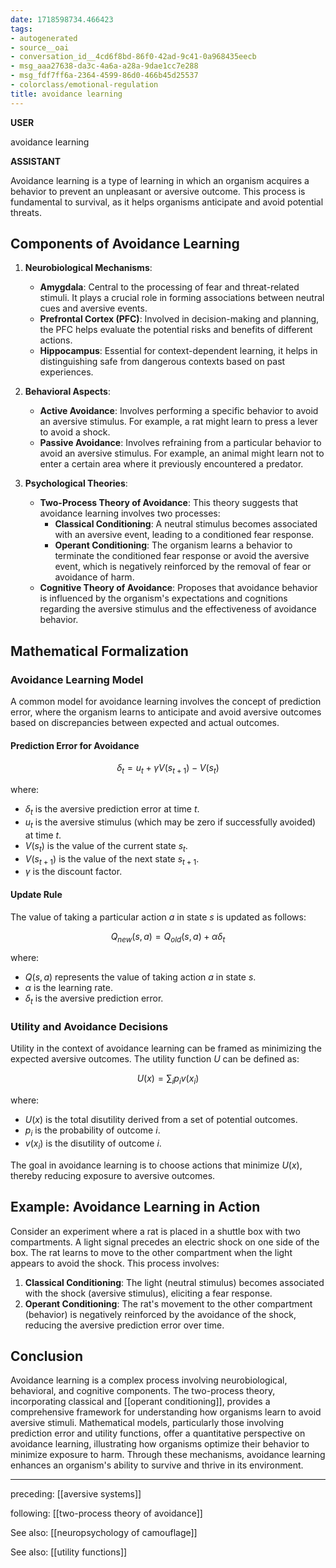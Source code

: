 ```yaml
---
date: 1718598734.466423
tags:
- autogenerated
- source__oai
- conversation_id__4cd6f8bd-86f0-42ad-9c41-0a968435eecb
- msg_aaa27638-da3c-4a6a-a28a-9dae1cc7e288
- msg_fdf7ff6a-2364-4599-86d0-466b45d25537
- colorclass/emotional-regulation
title: avoidance learning
---
```


**USER**

avoidance learning


**ASSISTANT**

Avoidance learning is a type of learning in which an organism acquires a behavior to prevent an unpleasant or aversive outcome. This process is fundamental to survival, as it helps organisms anticipate and avoid potential threats.

## Components of Avoidance Learning

1. **Neurobiological Mechanisms**:
    - **Amygdala**: Central to the processing of fear and threat-related stimuli. It plays a crucial role in forming associations between neutral cues and aversive events.
    - **Prefrontal Cortex (PFC)**: Involved in decision-making and planning, the PFC helps evaluate the potential risks and benefits of different actions.
    - **Hippocampus**: Essential for context-dependent learning, it helps in distinguishing safe from dangerous contexts based on past experiences.

2. **Behavioral Aspects**:
    - **Active Avoidance**: Involves performing a specific behavior to avoid an aversive stimulus. For example, a rat might learn to press a lever to avoid a shock.
    - **Passive Avoidance**: Involves refraining from a particular behavior to avoid an aversive stimulus. For example, an animal might learn not to enter a certain area where it previously encountered a predator.

3. **Psychological Theories**:
    - **Two-Process Theory of Avoidance**: This theory suggests that avoidance learning involves two processes:
        - **Classical Conditioning**: A neutral stimulus becomes associated with an aversive event, leading to a conditioned fear response.
        - **Operant Conditioning**: The organism learns a behavior to terminate the conditioned fear response or avoid the aversive event, which is negatively reinforced by the removal of fear or avoidance of harm.
    - **Cognitive Theory of Avoidance**: Proposes that avoidance behavior is influenced by the organism's expectations and cognitions regarding the aversive stimulus and the effectiveness of avoidance behavior.

## Mathematical Formalization

### Avoidance Learning Model

A common model for avoidance learning involves the concept of prediction error, where the organism learns to anticipate and avoid aversive outcomes based on discrepancies between expected and actual outcomes.

#### Prediction Error for Avoidance

$$
\delta_t = u_t + \gamma V(s_{t+1}) - V(s_t)
$$

where:
- $\delta_t$ is the aversive prediction error at time $t$.
- $u_t$ is the aversive stimulus (which may be zero if successfully avoided) at time $t$.
- $V(s_t)$ is the value of the current state $s_t$.
- $V(s_{t+1})$ is the value of the next state $s_{t+1}$.
- $\gamma$ is the discount factor.

#### Update Rule

The value of taking a particular action $a$ in state $s$ is updated as follows:

$$
Q_{new}(s, a) = Q_{old}(s, a) + \alpha \delta_t
$$

where:
- $Q(s, a)$ represents the value of taking action $a$ in state $s$.
- $\alpha$ is the learning rate.
- $\delta_t$ is the aversive prediction error.

### Utility and Avoidance Decisions

Utility in the context of avoidance learning can be framed as minimizing the expected aversive outcomes. The utility function $U$ can be defined as:

$$
U(x) = \sum_{i} p_i v(x_i)
$$

where:
- $U(x)$ is the total disutility derived from a set of potential outcomes.
- $p_i$ is the probability of outcome $i$.
- $v(x_i)$ is the disutility of outcome $i$.

The goal in avoidance learning is to choose actions that minimize $U(x)$, thereby reducing exposure to aversive outcomes.

## Example: Avoidance Learning in Action

Consider an experiment where a rat is placed in a shuttle box with two compartments. A light signal precedes an electric shock on one side of the box. The rat learns to move to the other compartment when the light appears to avoid the shock. This process involves:

1. **Classical Conditioning**: The light (neutral stimulus) becomes associated with the shock (aversive stimulus), eliciting a fear response.
2. **Operant Conditioning**: The rat's movement to the other compartment (behavior) is negatively reinforced by the avoidance of the shock, reducing the aversive prediction error over time.

## Conclusion

Avoidance learning is a complex process involving neurobiological, behavioral, and cognitive components. The two-process theory, incorporating classical and [[operant conditioning]], provides a comprehensive framework for understanding how organisms learn to avoid aversive stimuli. Mathematical models, particularly those involving prediction error and utility functions, offer a quantitative perspective on avoidance learning, illustrating how organisms optimize their behavior to minimize exposure to harm. Through these mechanisms, avoidance learning enhances an organism's ability to survive and thrive in its environment.


---

preceding: [[aversive systems]]  


following: [[two-process theory of avoidance]]

See also: [[neuropsychology of camouflage]]


See also: [[utility functions]]